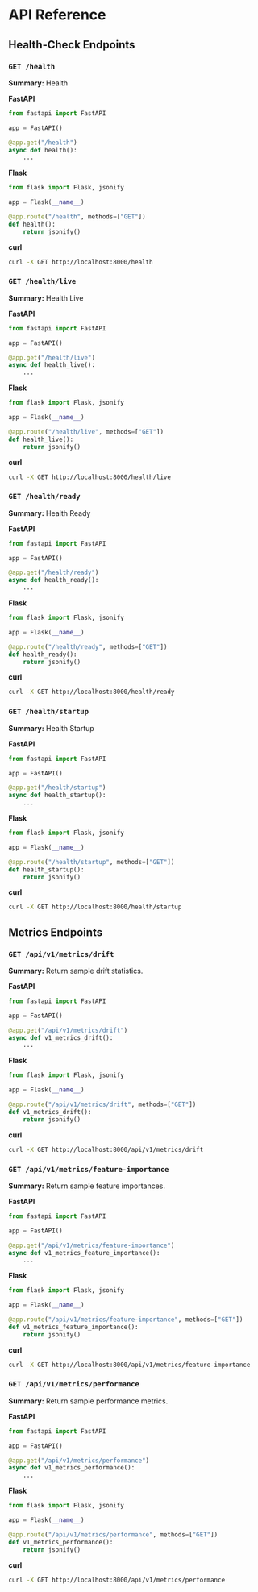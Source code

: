 # API Reference

## Health-Check Endpoints


### `GET /health`

**Summary:** Health

**FastAPI**
```python
from fastapi import FastAPI

app = FastAPI()

@app.get("/health")
async def health():
    ...
```

**Flask**
```python
from flask import Flask, jsonify

app = Flask(__name__)

@app.route("/health", methods=["GET"])
def health():
    return jsonify()
```

**curl**
```bash
curl -X GET http://localhost:8000/health
```


### `GET /health/live`

**Summary:** Health Live

**FastAPI**
```python
from fastapi import FastAPI

app = FastAPI()

@app.get("/health/live")
async def health_live():
    ...
```

**Flask**
```python
from flask import Flask, jsonify

app = Flask(__name__)

@app.route("/health/live", methods=["GET"])
def health_live():
    return jsonify()
```

**curl**
```bash
curl -X GET http://localhost:8000/health/live
```


### `GET /health/ready`

**Summary:** Health Ready

**FastAPI**
```python
from fastapi import FastAPI

app = FastAPI()

@app.get("/health/ready")
async def health_ready():
    ...
```

**Flask**
```python
from flask import Flask, jsonify

app = Flask(__name__)

@app.route("/health/ready", methods=["GET"])
def health_ready():
    return jsonify()
```

**curl**
```bash
curl -X GET http://localhost:8000/health/ready
```


### `GET /health/startup`

**Summary:** Health Startup

**FastAPI**
```python
from fastapi import FastAPI

app = FastAPI()

@app.get("/health/startup")
async def health_startup():
    ...
```

**Flask**
```python
from flask import Flask, jsonify

app = Flask(__name__)

@app.route("/health/startup", methods=["GET"])
def health_startup():
    return jsonify()
```

**curl**
```bash
curl -X GET http://localhost:8000/health/startup
```

## Metrics Endpoints


### `GET /api/v1/metrics/drift`

**Summary:** Return sample drift statistics.

**FastAPI**
```python
from fastapi import FastAPI

app = FastAPI()

@app.get("/api/v1/metrics/drift")
async def v1_metrics_drift():
    ...
```

**Flask**
```python
from flask import Flask, jsonify

app = Flask(__name__)

@app.route("/api/v1/metrics/drift", methods=["GET"])
def v1_metrics_drift():
    return jsonify()
```

**curl**
```bash
curl -X GET http://localhost:8000/api/v1/metrics/drift
```


### `GET /api/v1/metrics/feature-importance`

**Summary:** Return sample feature importances.

**FastAPI**
```python
from fastapi import FastAPI

app = FastAPI()

@app.get("/api/v1/metrics/feature-importance")
async def v1_metrics_feature_importance():
    ...
```

**Flask**
```python
from flask import Flask, jsonify

app = Flask(__name__)

@app.route("/api/v1/metrics/feature-importance", methods=["GET"])
def v1_metrics_feature_importance():
    return jsonify()
```

**curl**
```bash
curl -X GET http://localhost:8000/api/v1/metrics/feature-importance
```


### `GET /api/v1/metrics/performance`

**Summary:** Return sample performance metrics.

**FastAPI**
```python
from fastapi import FastAPI

app = FastAPI()

@app.get("/api/v1/metrics/performance")
async def v1_metrics_performance():
    ...
```

**Flask**
```python
from flask import Flask, jsonify

app = Flask(__name__)

@app.route("/api/v1/metrics/performance", methods=["GET"])
def v1_metrics_performance():
    return jsonify()
```

**curl**
```bash
curl -X GET http://localhost:8000/api/v1/metrics/performance
```
